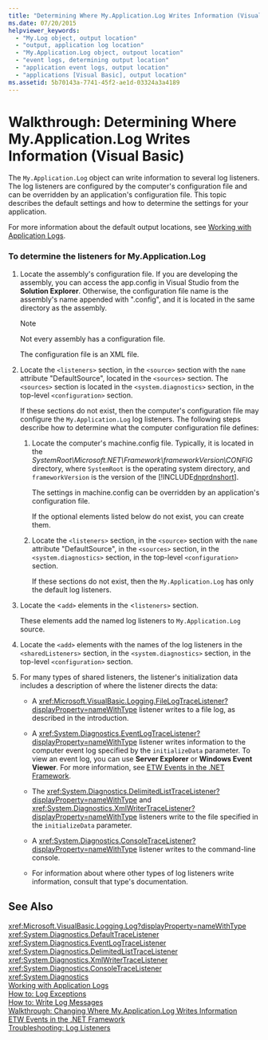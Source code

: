```yaml
---
title: "Determining Where My.Application.Log Writes Information (Visual Basic)"
ms.date: 07/20/2015
helpviewer_keywords: 
  - "My.Log object, output location"
  - "output, application log location"
  - "My.Application.Log object, outpout location"
  - "event logs, determining output location"
  - "application event logs, output location"
  - "applications [Visual Basic], output location"
ms.assetid: 5b70143a-7741-45f2-ae1d-03324a3a4189
---
```

# Walkthrough: Determining Where My.Application.Log Writes Information (Visual Basic)
The `My.Application.Log` object can write information to several log listeners. The log listeners are configured by the computer's configuration file and can be overridden by an application's configuration file. This topic describes the default settings and how to determine the settings for your application.  
  
 For more information about the default output locations, see [Working with Application Logs](../../../../visual-basic/developing-apps/programming/log-info/working-with-application-logs.md).  
  
### To determine the listeners for My.Application.Log  
  
1.  Locate the assembly's configuration file. If you are developing the assembly, you can access the app.config in Visual Studio from the **Solution Explorer**. Otherwise, the configuration file name is the assembly's name appended with ".config", and it is located in the same directory as the assembly.  
  
    > [!NOTE]
    >  Not every assembly has a configuration file.  
  
     The configuration file is an XML file.  
  
2.  Locate the `<listeners>` section, in the `<source>` section with the `name` attribute "DefaultSource", located in the `<sources>` section. The `<sources>` section is located in the `<system.diagnostics>` section, in the top-level `<configuration>` section.  
  
     If these sections do not exist, then the computer's configuration file may configure the `My.Application.Log` log listeners. The following steps describe how to determine what the computer configuration file defines:  
  
    1.  Locate the computer's machine.config file. Typically, it is located in the *SystemRoot\Microsoft.NET\Framework\frameworkVersion\CONFIG* directory, where `SystemRoot` is the operating system directory, and `frameworkVersion` is the version of the [!INCLUDE[dnprdnshort](~/includes/dnprdnshort-md.md)].  
  
         The settings in machine.config can be overridden by an application's configuration file.  
  
         If the optional elements listed below do not exist, you can create them.  
  
    2.  Locate the `<listeners>` section, in the `<source>` section with the `name` attribute "DefaultSource", in the `<sources>` section, in the `<system.diagnostics>` section, in the top-level `<configuration>` section.  
  
         If these sections do not exist, then the `My.Application.Log` has only the default log listeners.  
  
3.  Locate the <`add>` elements in the <`listeners>` section.  
  
     These elements add the named log listeners to `My.Application.Log` source.  
  
4.  Locate the `<add>` elements with the names of the log listeners in the `<sharedListeners>` section, in the `<system.diagnostics>` section, in the top-level `<configuration>` section.  
  
5.  For many types of shared listeners, the listener's initialization data includes a description of where the listener directs the data:  
  
    -   A <xref:Microsoft.VisualBasic.Logging.FileLogTraceListener?displayProperty=nameWithType> listener writes to a file log, as described in the introduction.  
  
    -   A <xref:System.Diagnostics.EventLogTraceListener?displayProperty=nameWithType> listener writes information to the computer event log specified by the `initializeData` parameter. To view an event log, you can use **Server Explorer** or **Windows Event Viewer**. For more information, see [ETW Events in the .NET Framework](../../../../framework/performance/etw-events.md).  
  
    -   The <xref:System.Diagnostics.DelimitedListTraceListener?displayProperty=nameWithType> and <xref:System.Diagnostics.XmlWriterTraceListener?displayProperty=nameWithType> listeners write to the file specified in the `initializeData` parameter.  
  
    -   A <xref:System.Diagnostics.ConsoleTraceListener?displayProperty=nameWithType> listener writes to the command-line console.  
  
    -   For information about where other types of log listeners write information, consult that type's documentation.  
  
## See Also  
 <xref:Microsoft.VisualBasic.Logging.Log?displayProperty=nameWithType>  
 <xref:System.Diagnostics.DefaultTraceListener>  
 <xref:System.Diagnostics.EventLogTraceListener>  
 <xref:System.Diagnostics.DelimitedListTraceListener>  
 <xref:System.Diagnostics.XmlWriterTraceListener>  
 <xref:System.Diagnostics.ConsoleTraceListener>  
 <xref:System.Diagnostics>  
 [Working with Application Logs](../../../../visual-basic/developing-apps/programming/log-info/working-with-application-logs.md)  
 [How to: Log Exceptions](../../../../visual-basic/developing-apps/programming/log-info/how-to-log-exceptions.md)  
 [How to: Write Log Messages](../../../../visual-basic/developing-apps/programming/log-info/how-to-write-log-messages.md)  
 [Walkthrough: Changing Where My.Application.Log Writes Information](../../../../visual-basic/developing-apps/programming/log-info/walkthrough-changing-where-my-application-log-writes-information.md)  
 [ETW Events in the .NET Framework](../../../../framework/performance/etw-events.md)  
 [Troubleshooting: Log Listeners](../../../../visual-basic/developing-apps/programming/log-info/troubleshooting-log-listeners.md)
